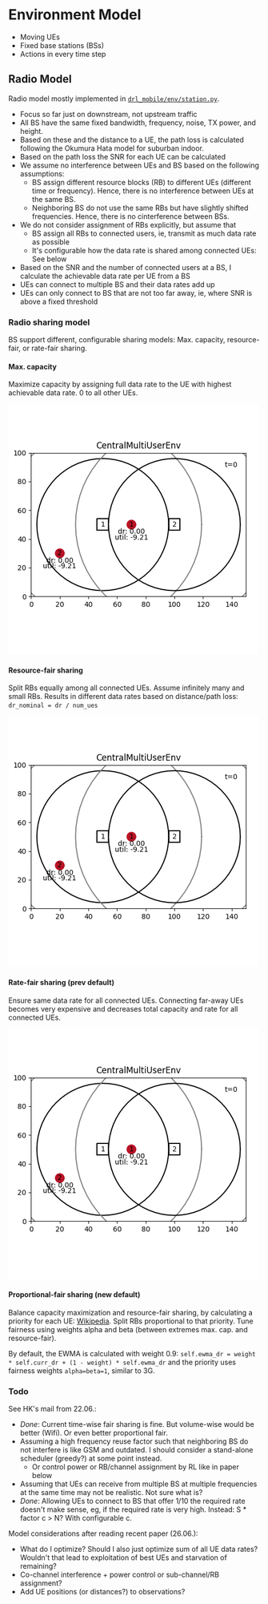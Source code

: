 # Environment Model

* Moving UEs
* Fixed base stations (BSs)
* Actions in every time step

## Radio Model

Radio model mostly implemented in [`drl_mobile/env/station.py`](https://github.com/CN-UPB/deep-rl-mobility-management/blob/master/drl_mobile/env/station.py).

* Focus so far just on downstream, not upstream traffic
* All BS have the same fixed bandwidth, frequency, noise, TX power, and height.
* Based on these and the distance to a UE, the path loss is calculated following the Okumura Hata model for suburban indoor.
* Based on the path loss the SNR for each UE can be calculated
* We assume no interference between UEs and BS based on the following assumptions:
    * BS assign different resource blocks (RB) to different UEs (different time or frequency).
    Hence, there is no interference between UEs at the same BS.
    * Neighboring BS do not use the same RBs but have slightly shifted frequencies.
    Hence, there is no cinterference between BSs.
* We do not consider assignment of RBs explicitly, but assume that
    * BS assign all RBs to connected users, ie, transmit as much data rate as possible
    * It's configurable how the data rate is shared among connected UEs: See below
* Based on the SNR and the number of connected users at a BS, I calculate the achievable data rate per UE from a BS
* UEs can connect to multiple BS and their data rates add up
* UEs can only connect to BS that are not too far away, ie, where SNR is above a fixed threshold   

### Radio sharing model

BS support different, configurable sharing models: Max. capacity, resource-fair, or rate-fair sharing.

#### Max. capacity

Maximize capacity by assigning full data rate to the UE with highest achievable data rate. 0 to all other UEs.

![max_cap](gifs/max_cap.gif)

#### Resource-fair sharing

Split RBs equally among all connected UEs. Assume infinitely many and small RBs. Results in different data rates based on distance/path loss: `dr_nominal = dr / num_ues`

![res_fair](gifs/resource_fair.gif)

#### Rate-fair sharing (prev default)

Ensure same data rate for all connected UEs. Connecting far-away UEs becomes very expensive and decreases total capacity and rate for all connected UEs.

![rate_fair](gifs/rate_fair.gif)

#### Proportional-fair sharing (new default)

Balance capacity maximization and resource-fair sharing, by calculating a priority for each UE: [Wikipedia](https://en.wikipedia.org/wiki/Proportionally_fair#User_prioritization).
Split RBs proportional to that priority. Tune fairness using weights alpha and beta (between extremes max. cap. and resource-fair).

By default, the EWMA is calculated with weight 0.9: `self.ewma_dr = weight * self.curr_dr + (1 - weight) * self.ewma_dr` and the priority
uses fairness weights `alpha=beta=1`, similar to 3G.


### Todo

See HK's mail from 22.06.:

* *Done*: Current time-wise fair sharing is fine. But volume-wise would be better (Wifi). Or even better proportional fair.
* Assuming a high frequency reuse factor such that neighboring BS do not interfere is like GSM and outdated. I should consider a stand-alone scheduler (greedy?) at some point instead.
    * Or control power or RB/channel assignment by RL like in paper below
* Assuming that UEs can receive from multiple BS at multiple frequencies at the same time may not be realistic. Not sure what is?
* *Done*: Allowing UEs to connect to BS that offer 1/10 the required rate doesn't make sense, eg, if the required rate is very high. Instead: S * factor c > N? With configurable c.


Model considerations after reading recent paper (26.06.):

* What do I optimize? Should I also just optimize sum of all UE data rates? Wouldn't that lead to exploitation of best UEs and starvation of remaining?
* Co-channel interference + power control or sub-channel/RB assignment?
* Add UE positions (or distances?) to observations?
